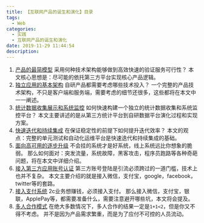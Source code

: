 ```yaml
---
title: 【互联网产品的诞生和演化】目录
tags:
  - Web
categories:
  - 实践
  - 互联网产品的诞生和演化
date: 2019-11-29 11:44:54
description:
---
```


1. [产品的最简模型](/posts/practice/0ws/0ws-simple)
   采用何种技术架构能够做到高效快速的验证服务可行性？
   本文核心思想是：尽可能的依托第三方平台实现核心产品逻辑。
1. [独立应用的基本架构](/posts/practice/0ws/0ws-base/)
   自研产品都需要考虑哪些技术投入？
   一个完整的产品技术架构，不只是客户端和服务端，需要考虑的细节还很多，这些都将在本文中一一阐述。
1. [统计数据收集展示和系统监控]()
   如何快速构建一个独立的统计数据收集和系统监控平台？
   本文主要讲述的是从第三方统计平台到自研数据平台演化过程和实现方案。
1. [快速迭代和持续集成]()
   在保证稳定性的前提下如何提升迭代效率？
   本文的观点：完整的单元测试和自动化运维平台是快速迭代和持续集成的基础。
1. [面向高可用的逐步升级]()
   不会挂的系统才是好系统，线上系统远比你想象的脆弱。
   那么如何面对：突发流量，系统故障，黑客攻击，程序员跑路等各种奇葩问题，将在本文中详细介绍。
1. [接入第三方应用账号认证]()
   第三方账号登陆是引流必须跨过的一道门槛，技术上也并不复杂。
   本文主要介绍的就是接入微信，支付宝，google，facebook，twitter等的套路。
1. [接入支付系统]()
   2c业务想赚钱，必须接入支付。
   那么接入微信，支付宝，银联，ApplePay等，都需要准备什么，需要注意避开哪些坑，本文将会提及。
1. [多人合作模式]()
   在绝大多数情况下，多人合作的结果一定是`1+1<2`，但是你又不得不考虑。
   并不是因为产品需求繁重，而是为了应付不可控的人员流动。


